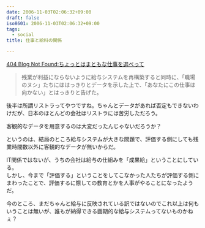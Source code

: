 ```yaml
---
date: 2006-11-03T02:06:32+09:00
draft: false
iso8601: 2006-11-03T02:06:32+09:00
tags:
  - social
title: 仕事と給料の関係

---
```


<div class="entry-body">
  <p><a title="404 Blog Not Found:ちょっとはまともな仕事を選べって" href="http://blog.livedoor.jp/dankogai/archives/50674431.html">404 Blog Not Found:ちょっとはまともな仕事を選べって</a></p>

  <blockquote>残業が利益にならないように給与システムを再構築すると同時に、「職場のヌシ」たちにははっきりとデータを示した上で、「あなたにこの仕事は向かない」とはっきりと告げた。</blockquote>

  <p>後半は所謂リストラってやつですね。ちゃんとデータがあれば否定もできないわけだが、日本のほとんどの会社はリストラには苦労しただろう。<br /></p>

  <p>客観的なデータを用意するのは大変だったんじゃないだろうか？</p>

  <p>というのは、結局のところ給与システムが大きな問題で、評価する側にしても残業時間数以外に客観的なデータが無いからだ。</p>

  <p>IT関係ではないが、うちの会社は給与の仕組みを「成果給」ということにしている。<br />
    しかし、今まで「評価する」ということをしてこなかった人たちが評価する側にまわったことで、評価するに際しての教育とかを人事がやることになったようだ。</p>

  <p>今のところ、まだちゃんと給与に反映されている訳ではないのでこれ以上は何もいうことは無いが、誰もが納得できる画期的な給与システムってないものかねぇ？</p>
</div>
